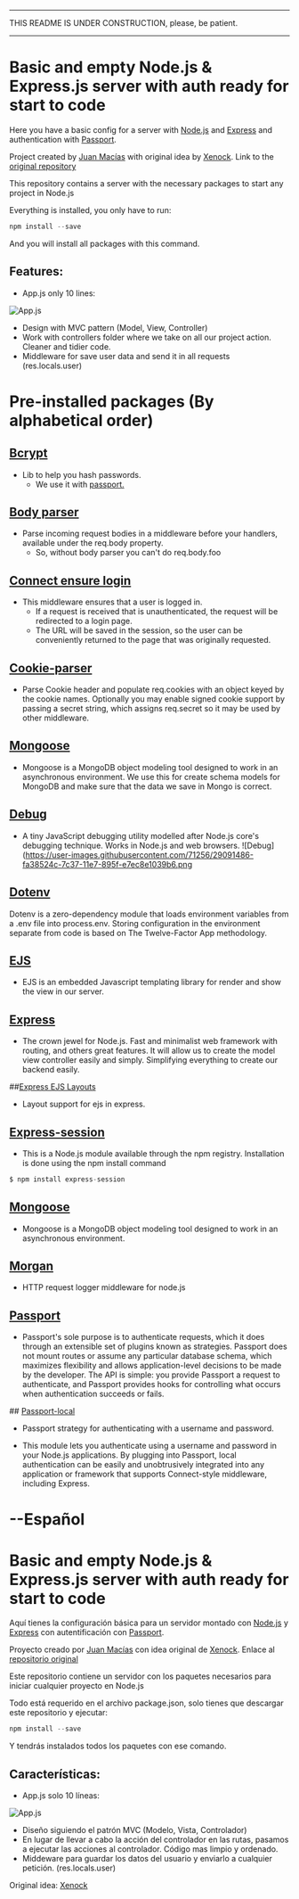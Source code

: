----
THIS README IS UNDER CONSTRUCTION, please, be patient.

------
# Basic and empty Node.js & Express.js server  with auth ready for start to code


Here you have a basic config for a server with [Node.js](https://nodejs.org/es/) and [Express](https://www.npmjs.com/package/express) and authentication with [Passport](https://www.npmjs.com/package/passport).

Project created by [Juan Macías](http://github.com/soyjuanmacias) with original idea by [Xenock](http://github.com/xenock).
Link to the [original repository](https://github.com/soyjuanmacias/server-basic-express-juan)

This repository contains a server with the necessary packages to start any project in Node.js

Everything is installed, you only have to run:
```javascript
npm install --save
```
And you will install all packages with this command.

## Features:
- App.js only 10 lines:

![App.js](https://image.prntscr.com/image/zTr0WUcZSYSAz20MbxeQrw.png)
- Design with MVC pattern (Model, View, Controller)
- Work with controllers folder where we take on all our project action. Cleaner and tidier code.
- Middleware for save user data and send it in all requests (res.locals.user)

# Pre-installed packages (By alphabetical order)

## [Bcrypt](https://www.npmjs.com/package/bcrypt)

- Lib to help you hash passwords.
  -  We use it with [passport.](#passport)

## [Body parser](https://www.npmjs.com/package/body-parser)
- Parse incoming request bodies in a middleware before your handlers, available under the req.body property.
  - So, without body parser you can't do req.body.foo

## [Connect ensure login](https://www.npmjs.com/package/connect-ensure-login)
- This middleware ensures that a user is logged in.
  - If a request is received that is unauthenticated, the request will be redirected to a login page.
  - The URL will be saved in the session, so the user can be conveniently returned to the page that was originally requested.

## [Cookie-parser](https://www.npmjs.com/package/cookie-parser)
- Parse Cookie header and populate req.cookies with an object keyed by the cookie names. Optionally you may enable signed cookie support by passing a secret string, which assigns req.secret so it may be used by other middleware.

## [Mongoose](https://www.npmjs.com/package/mongoose)
- Mongoose is a MongoDB object modeling tool designed to work in an asynchronous environment.
We use this for create schema models for MongoDB and make sure that the data we save in Mongo is correct.

## [Debug](https://www.npmjs.com/package/debug)
- A tiny JavaScript debugging utility modelled after Node.js core's debugging technique. Works in Node.js and web browsers.
![Debug](https://user-images.githubusercontent.com/71256/29091486-fa38524c-7c37-11e7-895f-e7ec8e1039b6.png

## [Dotenv](https://www.npmjs.com/package/dotenv)
Dotenv is a zero-dependency module that loads environment variables from a .env file into process.env. Storing configuration in the environment separate from code is based on The Twelve-Factor App methodology.

## [EJS](https://www.npmjs.com/package/ejs)
- EJS is an embedded Javascript templating library for render and show the view in our server.

## [Express](https://www.npmjs.com/package/express)
- The crown jewel for Node.js. Fast and minimalist web framework with routing, and others great features. It will allow us to create the model view controller easily and simply. Simplifying everything to create our backend easily.

##[Express EJS Layouts](https://www.npmjs.com/package/express-ejs-layouts)
- Layout support for ejs in express.

## [Express-session](https://www.npmjs.com/package/express-session)
- This is a Node.js module available through the npm registry. Installation is done using the npm install command
```javascript
$ npm install express-session
```

## [Mongoose](https://www.npmjs.com/package/mongoose)
- Mongoose is a MongoDB object modeling tool designed to work in an asynchronous environment.

## [Morgan](https://www.npmjs.com/package/morgan)
- HTTP request logger middleware for node.js

## [Passport](https://www.npmjs.com/package/passport)
- Passport's sole purpose is to authenticate requests, which it does through an extensible set of plugins known as strategies. Passport does not mount routes or assume any particular database schema, which maximizes flexibility and allows application-level decisions to be made by the developer. The API is simple: you provide Passport a request to authenticate, and Passport provides hooks for controlling what occurs when authentication succeeds or fails.


## [Passport-local](https://www.npmjs.com/package/passport-local)
- Passport strategy for authenticating with a username and password.

- This module lets you authenticate using a username and password in your Node.js applications. By plugging into Passport, local authentication can be easily and unobtrusively integrated into any application or framework that supports Connect-style middleware, including Express.



# --Español
# Basic and empty Node.js & Express.js server  with auth ready for start to code

Aquí tienes la configuración básica para un servidor montado con [Node.js](https://nodejs.org/es/) y [Express](https://www.npmjs.com/package/express) con autentificación con [Passport](https://www.npmjs.com/package/passport).

Proyecto creado por [Juan Macías](http://github.com/soyjuanmacias) con idea original de [Xenock](http://github.com/xenock).
Enlace al [repositorio original](https://github.com/soyjuanmacias/server-basic-express-juan)

Este repositorio contiene un servidor con los paquetes necesarios para iniciar cualquier proyecto en Node.js

Todo está requerido en el archivo package.json, solo tienes que descargar este repositorio y ejecutar:
```javascript
npm install --save
```
Y tendrás instalados todos los paquetes con ese comando.

## Características:
- App.js solo 10 líneas:

![App.js](https://image.prntscr.com/image/zTr0WUcZSYSAz20MbxeQrw.png)
- Diseño siguiendo el patrón MVC (Modelo, Vista, Controlador)
- En lugar de llevar a cabo la acción del controlador en las rutas, pasamos a ejecutar las acciones al controlador. Código mas limpio y ordenado.
- Middeware para guardar los datos del usuario y enviarlo a cualquier petición. (res.locals.user)

Original idea: [Xenock](https://github.com/xenock)
